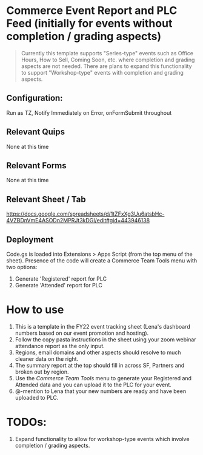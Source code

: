 # Commerce Event Report and PLC Feed (initially for events without completion / grading aspects)

> Currently this template supports "Series-type" events such as Office Hours, How to Sell, Coming Soon, etc. where completion and grading aspects are not needed. There are plans to expand this functionality to support "Workshop-type" events with completion and grading aspects.

## Configuration:

Run as TZ, Notify Immediately on Error, onFormSubmit throughout

## Relevant Quips
None at this time

## Relevant Forms
None at this time

## Relevant Sheet / Tab
https://docs.google.com/spreadsheets/d/1tZFxXg3Uu6atsbHc-4VZBDnVmE4ASODn2MPRJt3kDGI/edit#gid=443946138

## Deployment

Code.gs is loaded into Extensions > Apps Script (from the top menu of the sheet). Presence of the code will create a Commerce Team Tools menu with two options:
1. Generate 'Registered' report for PLC
2. Generate 'Attended' report for PLC

# How to use
1. This is a template in the FY22 event tracking sheet (Lena's dashboard numbers based on our event promotion and hosting).
2. Follow the copy pasta instructions in the sheet using your zoom webinar attendance report as the only input.
3. Regions, email domains and other aspects should resolve to much cleaner data on the right.
4. The summary report at the top should fill in across SF, Partners and broken out by region.
5. Use the *Commerce Team Tools* menu to generate your Registered and Attended data and you can upload it to the PLC for your event. 
6. @-mention to Lena that your new numbers are ready and have been uploaded to PLC.

# TODOs:
1. Expand functionality to allow for workshop-type events which involve completion / grading aspects.
